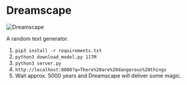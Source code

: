 # Dreamscape

![Dreamscape](https://cdn.cinematerial.com/p/500x/vgccduuo/dreamscape-italian-movie-poster.jpg)

A random text generator. 

1. `pip3 install -r requirements.txt`
2. `python3 download_model.py 117M`
3. `python3 server.py`
4. `http://localhost:8080?q=There%20are%20dangerous%20things` 
5. Wait approx. 5000 years and Dreamscape will deliver some magic.
